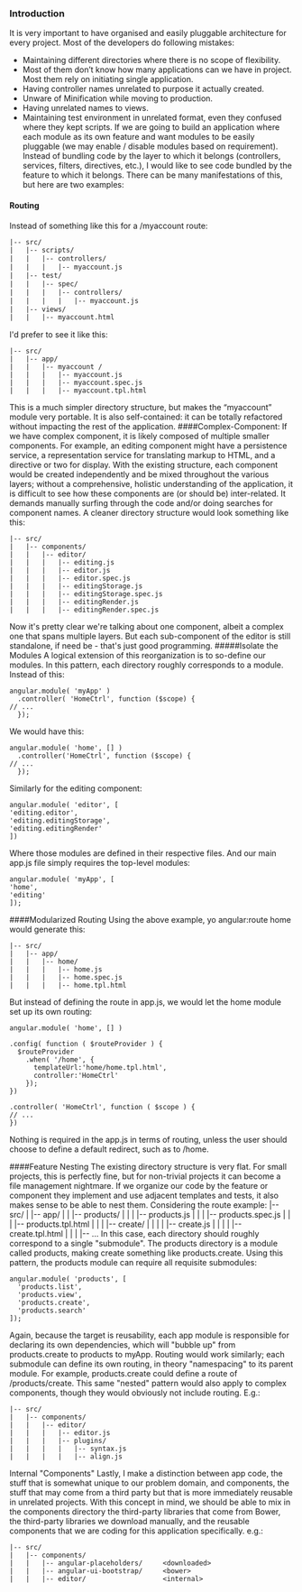 ### Introduction
It is very important to have organised and easily pluggable architecture for every project.
Most of the developers do following mistakes:
*	Maintaining different directories where there is no scope of flexibility.
*	Most of them don’t know how many applications can we have in project. Most them rely on initiating single application.
*	Having controller names unrelated to purpose it actually created.
*	Unware of Minification while moving to production.
*	Having unrelated names to views.
*	Maintaining test environment in unrelated format, even they confused where they kept scripts.
If we are going to build an application where each module as its own feature and want modules to be easily pluggable (we may enable / disable modules based on requirement).
Instead of bundling code by the layer to which it belongs (controllers, services, filters, directives, etc.), I would like to see code bundled by the feature to which it belongs. There can be many manifestations of this, but here are two examples:
#### Routing
Instead of something like this for a /myaccount route:
```html
|-- src/
|   |-- scripts/
|   |   |-- controllers/
|   |   |   |-- myaccount.js
|   |-- test/
|   |   |-- spec/
|   |   |   |-- controllers/
|   |   |   |   |-- myaccount.js
|   |-- views/
|   |   |-- myaccount.html
```
I'd prefer to see it like this:

```script
|-- src/
|   |-- app/
|   |   |-- myaccount /
|   |   |   |-- myaccount.js
|   |   |   |-- myaccount.spec.js
|   |   |   |-- myaccount.tpl.html
```
This is a much simpler directory structure, but makes the “myaccount” module very portable. It is also self-contained: it can be totally refactored without impacting the rest of the application.
####Complex-Component:
If we have complex component, it is likely composed of multiple smaller components. For example, an editing component might have a persistence service, a representation service for translating markup to HTML, and a directive or two for display. With the existing structure, each component would be created independently and be mixed throughout the various layers; without a comprehensive, holistic understanding of the application, it is difficult to see how these components are (or should be) inter-related. It demands manually surfing through the code and/or doing searches for component names.
A cleaner directory structure would look something like this:

```script
|-- src/
|   |-- components/
|   |   |-- editor/
|   |   |   |-- editing.js
|   |   |   |-- editor.js
|   |   |   |-- editor.spec.js
|   |   |   |-- editingStorage.js
|   |   |   |-- editingStorage.spec.js
|   |   |   |-- editingRender.js
|   |   |   |-- editingRender.spec.js
```
Now it's pretty clear we're talking about one component, albeit a complex one that spans multiple layers. But each sub-component of the editor is still standalone, if need be - that's just good programming.
#####Isolate the Modules
A logical extension of this reorganization is to so-define our modules. In this pattern, each directory roughly corresponds to a module. Instead of this:
```script
angular.module( 'myApp' )
  .controller( 'HomeCtrl', function ($scope) {
// ...
  });
  ```
We would have this:
```script
angular.module( 'home', [] )
  .controller('HomeCtrl', function ($scope) {
// ...
  });
  ```
Similarly for the editing component:
```script
angular.module( 'editor', [
'editing.editor',
'editing.editingStorage',
'editing.editingRender'
])
```
Where those modules are defined in their respective files. And our main app.js file simply requires the top-level modules:
```script
angular.module( 'myApp', [
'home',
'editing'
]);
```
####Modularized Routing
Using the above example, yo angular:route home would generate this:
```script
|-- src/
|   |-- app/
|   |   |-- home/
|   |   |   |-- home.js
|   |   |   |-- home.spec.js
|   |   |   |-- home.tpl.html
```
But instead of defining the route in app.js, we would let the home module set up its own routing:
```script
angular.module( 'home', [] )

.config( function ( $routeProvider ) {
  $routeProvider
    .when( '/home', {
      templateUrl:'home/home.tpl.html',
      controller:'HomeCtrl'
    });
})

.controller( 'HomeCtrl', function ( $scope ) {
// ...
})
```
Nothing is required in the app.js in terms of routing, unless the user should choose to define a default redirect, such as to /home.

####Feature Nesting
The existing directory structure is very flat. For small projects, this is perfectly fine, but for non-trivial projects it can become a file management nightmare. If we organize our code by the feature or component they implement and use adjacent templates and tests, it also makes sense to be able to nest them. 
Considering the route example:
|-- src/
|   |-- app/
|   |   |-- products/
|   |   |   |-- products.js
|   |   |   |-- products.spec.js
|   |   |   |-- products.tpl.html
|   |   |   |-- create/
|   |   |   |   |-- create.js
|   |   |   |   |-- create.tpl.html
|   |   |   |-- ...
In this case, each directory should roughly correspond to a single "submodule". The products directory is a module called products, making create something like products.create. Using this pattern, the products module can require all requisite submodules:
```script
angular.module( 'products', [
  'products.list',
  'products.view',
  'products.create',
  'products.search'
]);
```
Again, because the target is reusability, each app module is responsible for declaring its own dependencies, which will "bubble up" from products.create to products to myApp. Routing would work similarly; each submodule can define its own routing, in theory "namespacing" to its parent module. For example, products.create could define a route of /products/create.
This same "nested" pattern would also apply to complex components, though they would obviously not include routing. E.g.:
```script
|-- src/
|   |-- components/
|   |   |-- editor/
|   |   |   |-- editor.js
|   |   |   |-- plugins/
|   |   |   |   |-- syntax.js
|   |   |   |   |-- align.js
```
Internal "Components"
Lastly, I make a distinction between app code, the stuff that is somewhat unique to our problem domain, and components, the stuff that may come from a third party but that is more immediately reusable in unrelated projects.
With this concept in mind, we should be able to mix in the components directory the third-party libraries that come from Bower, the third-party libraries we download manually, and the reusable components that we are coding for this application specifically. e.g.:
```script
|-- src/
|   |-- components/
|   |   |-- angular-placeholders/     <downloaded>
|   |   |-- angular-ui-bootstrap/     <bower>
|   |   |-- editor/                   <internal>
```


